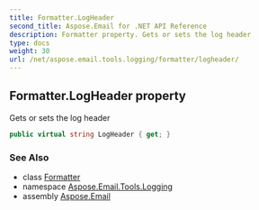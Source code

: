 ```yaml
---
title: Formatter.LogHeader
second_title: Aspose.Email for .NET API Reference
description: Formatter property. Gets or sets the log header
type: docs
weight: 30
url: /net/aspose.email.tools.logging/formatter/logheader/
---
```

## Formatter.LogHeader property

Gets or sets the log header

```csharp
public virtual string LogHeader { get; }
```

### See Also

* class [Formatter](../)
* namespace [Aspose.Email.Tools.Logging](../../formatter/)
* assembly [Aspose.Email](../../../)



